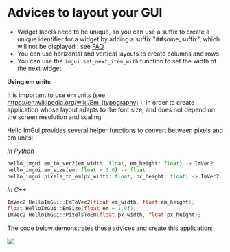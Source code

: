 # Advices to layout your GUI

* Widget labels need to be unique, so you can use a suffix to create a unique identifier for a widget by adding a suffix "##some_suffix", which will not be displayed : see [FAQ](https://github.com/ocornut/imgui/blob/master/docs/FAQ.md#q-about-the-id-stack-system)
* You can use horizontal and vertical layouts to create columns and rows.
* You can use the `imgui.set_next_item_with` function to set the width of the next widget.

**Using em units**

It is important to use em units (see https://en.wikipedia.org/wiki/Em_(typography) ), in order to create application whose layout adapts to the font size,  and does not depend on the screen resolution and scaling.

Hello ImGui provides several helper functions to convert between pixels and em units:

*In Python*
```python
hello_imgui.em_to_vec2(em_width: float, em_height: float) -> ImVec2
hello_imgui.em_size(em: float = 1.0) -> float
hello_imgui.pixels_to_em(px_width: float, px_height: float) -> ImVec2
```

*In C++*
```cpp
ImVec2 HelloImGui::EmToVec2(float em_width, float em_height);
float HelloImGui::EmSize(float em = 1.0f);
ImVec2 HelloImGui::PixelsToEm(float px_width, float px_height);
```


The code below demonstrates these advices and create this application:

![](layout_advices.jpg)


```{codes_include} discover/layout_advices
```
